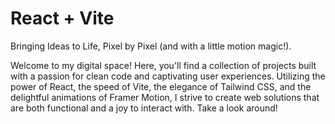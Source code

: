 # React + Vite

Bringing Ideas to Life, Pixel by Pixel (and with a little motion magic!).

Welcome to my digital space! Here, you'll find a collection of projects built with a passion for clean code and captivating user experiences. Utilizing the power of React, the speed of Vite, the elegance of Tailwind CSS, and the delightful animations of Framer Motion, I strive to create web solutions that are both functional and a joy to interact with. Take a look around!


